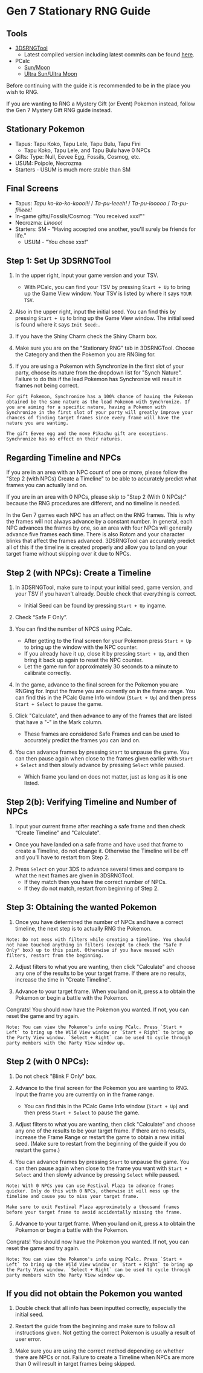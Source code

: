 # Gen 7 Stationary RNG Guide

## Tools
- [3DSRNGTool](https://github.com/wwwwwwzx/3DSRNGTool/releases)
    - Latest compiled version including latest commits can be found [here](https://ci.appveyor.com/project/wwwwwwzx/3dsrngtool/build/artifacts).
- PCalc
    - [Sun/Moon](https://gbatemp.net/threads/wip-pokecalcntr-iv-and-nature-overlay-plugin-for-sun-and-moon.460524/)
    - [Ultra Sun/Ultra Moon](https://gbatemp.net/threads/pcalc-usum-the-rng-plugin-for-ultra-sun-and-ultra-moon.489643/)

Before continuing with the guide it is recommended to be in the place you wish to RNG.

If you are wanting to RNG a Mystery Gift (or Event) Pokemon instead, follow the Gen 7 Mystery Gift RNG guide instead.

## Stationary Pokemon
  - Tapus: Tapu Koko, Tapu Lele, Tapu Bulu, Tapu Fini
    - Tapu Koko, Tapu Lele, and Tapu Bulu have 0 NPCs
  - Gifts: Type: Null, Eevee Egg, Fossils, Cosmog, etc.
  - USUM: Poipole, Necrozma
  - Starters - USUM is much more stable than SM

## Final Screens
  - Tapus: _Tapu ko-ko-ko-kooo!!!_ / _Ta-pu-leeeh!_ / _Ta-pu-looooo_ / _Ta-pu-fiiieee!_
  - In-game gifts/Fossils/Cosmog: "You received xxx!""
  - Necrozma: _Linooo!_
  - Starters: SM - "Having accepted one another, you'll surely be friends for life."
    - USUM - "You chose xxx!"

## Step 1: Set Up 3DSRNGTool

1. In the upper right, input your game version and your TSV.
    - With PCalc, you can find your TSV by pressing `Start + Up` to bring up the Game View window. Your TSV is listed by where it says `YOUR TSV`.

2. Also in the upper right, input the initial seed. You can find this by pressing `Start + Up` to bring up the Game View window. The initial seed is found where it says `Init Seed:`.

3. If you have the Shiny Charm check the Shiny Charm box.

4. Make sure you are on the "Stationary RNG" tab in 3DSRNGTool. Choose the Category and then the Pokemon you are RNGing for.

5. If you are using a Pokemon with Synchronize in the first slot of your party, choose its nature from the dropdown list for "Synch Nature". Failure to do this if the lead Pokemon has Synchronize will result in frames not being correct.

```
For gift Pokemon, Synchronize has a 100% chance of having the Pokemon obtained be the same nature as the lead Pokemon with Synchronize. If you are aiming for a specific nature, having a Pokemon with Synchronize in the first slot of your party will greatly improve your chances of finding target frames since every frame will have the nature you are wanting.

The gift Eevee egg and the move Pikachu gift are exceptions. Synchronize has no effect on their natures.
```

## Regarding Timeline and NPCs

If you are in an area with an NPC count of one or more, please follow the "Step 2 (with NPCs) Create a Timeline" to be able to accurately predict what frames you can actually land on.

If you are in an area with 0 NPCs, please skip to "Step 2 (With 0 NPCs):" because the RNG procedures are different, and no timeline is needed.

In the Gen 7 games each NPC has an affect on the RNG frames. This is why the frames will not always advance by a constant number. In general, each NPC advances the frames by one, so an area with four NPCs will generally advance five frames each time. There is also Rotom and your character blinks that affect the frames advanced. 3DSRNGTool can accurately predict all of this if the timeline is created properly and allow you to land on your target frame without skipping over it due to NPCs.

## Step 2 (with NPCs): Create a Timeline
1. In 3DSRNGTool, make sure to input your initial seed, game version, and your TSV if you haven't already. Double check that everything is correct.
    - Initial Seed can be found by pressing `Start + Up` ingame.

2. Check “Safe F Only”.

3. You can find the number of NPCS using PCalc.
    - After getting to the final screen for your Pokemon press `Start + Up` to bring up the window with the NPC counter.
    - If you already have it up, close it by pressing `Start + Up`, and then bring it back up again to reset the NPC counter.
    - Let the game run for approximately 30 seconds to a minute to calibrate correctly.

4. In the game, advance to the final screen for the Pokemon you are RNGing for. Input the frame you are currently on in the frame range. You can find this in the PCalc Game Info window (`Start + Up`) and then press `Start + Select` to pause the game.

5. Click "Calculate", and then advance to any of the frames that are listed that have a "-" in the Mark column.
    - These frames are considered Safe Frames and can be used to accurately predict the frames you can land on.

6. You can advance frames by pressing `Start` to unpause the game. You can then pause again when close to the frames given earlier with `Start + Select` and then slowly advance by pressing `Select` while paused.
    - Which frame you land on does not matter, just as long as it is one listed.

## Step 2(b): Verifying Timeline and Number of NPCs

1. Input your current frame after reaching a safe frame and then check “Create Timeline” and "Calculate".
  - Once you have landed on a safe frame and have used that frame to create a Timeline, do not change it. Otherwise the Timeline will be off and you'll have to restart from Step 2.

2. Press `Select` on your 3DS to advance several times and compare to what the next frames are given in 3DSRNGTool.
    - If they match then you have the correct number of NPCs.
    - If they do not match, restart from beginning of Step 2.

## Step 3: Obtaining the wanted Pokemon

1. Once you have determined the number of NPCs and have a correct timeline, the next step is to actually RNG the Pokemon.

```
Note: Do not mess with filters while creating a timeline. You should not have touched anything in filters (except to check the "Safe F Only" box) up to this point. Otherwise if you have messed with filters, restart from the beginning.
```

2. Adjust filters to what you are wanting, then click "Calculate" and choose any one of the results to be your target frame.  If there are no results, increase the time in "Create Timeline".

3. Advance to your target frame. When you land on it, press `A` to obtain the Pokemon or begin a battle with the Pokemon.

Congrats! You should now have the Pokemon you wanted. If not, you can reset the game and try again.

```
Note: You can view the Pokemon's info using PCalc. Press `Start + Left` to bring up the Wild View window or `Start + Right` to bring up the Party View window. `Select + Right` can be used to cycle through party members with the Party View window up.
```

## Step 2 (with 0 NPCs):

1. Do not check "Blink F Only" box.

2. Advance to the final screen for the Pokemon you are wanting to RNG. Input the frame you are currently on in the frame range.
    - You can find this in the PCalc Game Info window (`Start + Up`) and then press `Start + Select` to pause the game.

3. Adjust filters to what you are wanting, then click "Calculate" and choose any one of the results to be your target frame.  If there are no results, increase the Frame Range or restart the game to obtain a new initial seed. (Make sure to restart from the beginning of the guide if you do restart the game.)

4. You can advance frames by pressing `Start` to unpause the game. You can then pause again when close to the frame you want with `Start + Select` and then slowly advance by pressing `Select` while paused.

```
Note: With 0 NPCs you can use Festival Plaza to advance frames quicker. Only do this with 0 NPCs, otherwise it will mess up the timeline and cause you to miss your target frame.

Make sure to exit Festival Plaza approximately a thousand frames before your target frame to avoid accidentally missing the frame.
```


5. Advance to your target frame. When you land on it, press `A` to obtain the Pokemon or begin a battle with the Pokemon.

Congrats! You should now have the Pokemon you wanted. If not, you can reset the game and try again.

```
Note: You can view the Pokemon's info using PCalc. Press `Start + Left` to bring up the Wild View window or `Start + Right` to bring up the Party View window. `Select + Right` can be used to cycle through party members with the Party View window up.
```


## If you did not obtain the Pokemon you wanted

1. Double check that all info has been inputted correctly, especially the initial seed.

2. Restart the guide from the beginning and make sure to follow _all_ instructions given. Not getting the correct Pokemon is usually a result of user error.

3. Make sure you are using the correct method depending on whether there are NPCs or not. Failure to create a Timeline when NPCs are more than 0 will result in target frames being skipped.
